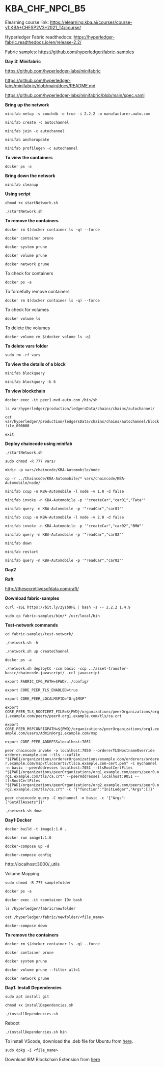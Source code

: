 # KBA_CHF_NPCI_B5

Elearning course link: https://elearning.kba.ai/courses/course-v1:KBA+CHFSP2V3+2021_T4/course/

Hyperledger Fabric readthedocs: https://hyperledger-fabric.readthedocs.io/en/release-2.2/

Fabric samples: https://github.com/hyperledger/fabric-samples

**Day 3: Minifabric**

https://github.com/hyperledger-labs/minifabric

https://github.com/hyperledger-labs/minifabric/blob/main/docs/README.md

https://github.com/hyperledger-labs/minifabric/blob/main/spec.yaml


**Bring up the network**

```
minifab netup -s couchdb -e true -i 2.2.2 -o manufacturer.auto.com
```
```
minifab create -c autochannel
```
```
minifab join -c autochannel
```
```
minifab anchorupdate
```
```
minifab profilegen -c autochannel
```
**To view the containers**

```
docker ps -a
```
**Bring down the network**

```
minifab cleanup
```

**Using script**

```
chmod +x startNetwork.sh
```
```
./startNetwork.sh
```
**To remove the containers**
```
docker rm $(docker container ls -q) --force
```
```
docker container prune
```
```
docker system prune
```
```
docker volume prune
```
```
docker network prune
```
To check for containers

`docker ps -a`

To forcefully remove containers

`docker rm $(docker container ls -q) --force`

To check for volumes

`docker volume ls`

To delete the volumes

`docker volume rm $(docker volume ls -q)`

**To delete vars folder**
```
sudo rm -rf vars
```
**To view the details of a block**

`minifab blockquery`

`minifab blockquery -b 6`


**To view blockchain**

`docker exec -it peer1.mvd.auto.com /bin/sh`

`ls var/hyperledger/production/ledgersData/chains/chains/autochannel/`

`cat var/hyperledger/production/ledgersData/chains/chains/autochannel/blockfile_000000`

`exit`



**Deploy chaincode using minifab**

`./startNetwork.sh`

`sudo chmod -R 777 vars/`

`mkdir -p vars/chaincode/KBA-Automobile/node`

`cp -r ../Chaincode/KBA-Automobile/* vars/chaincode/KBA-Automobile/node/`

`minifab ccup -n KBA-Automobile -l node -v 1.0 -d false`

`minifab invoke -n KBA-Automobile -p '"createCar","car01","Tata"'`

`minifab query -n KBA-Automobile -p '"readCar","car01"'`

`minifab ccup -n KBA-Automobile -l node -v 2.0 -d false`

`minifab invoke -n KBA-Automobile -p '"createCar","car02","BMW"'`

`minifab query -n KBA-Automobile -p '"readCar","car02"'`

`minifab down`

`minifab restart`

`minifab query -n KBA-Automobile -p '"readCar","car02"'`

**Day2**

**Raft**

http://thesecretlivesofdata.com/raft/

**Download fabric-samples**

`curl -sSL https://bit.ly/2ysbOFE | bash -s -- 2.2.2 1.4.9`

`sudo cp fabric-samples/bin/* /usr/local/bin`

**Test-network commands**

`cd fabric-samples/test-network/`

`./network.sh -h`

`./network.sh up createChannel`

`docker ps -a`

`./network.sh deployCC -ccn basic -ccp ../asset-transfer-basic/chaincode-javascript/ -ccl javascript`

`export FABRIC_CFG_PATH=$PWD/../config/`

`export CORE_PEER_TLS_ENABLED=true`

`export CORE_PEER_LOCALMSPID="Org1MSP"`

`export CORE_PEER_TLS_ROOTCERT_FILE=${PWD}/organizations/peerOrganizations/org1.example.com/peers/peer0.org1.example.com/tls/ca.crt`

`export CORE_PEER_MSPCONFIGPATH=${PWD}/organizations/peerOrganizations/org1.example.com/users/Admin@org1.example.com/msp`

`export CORE_PEER_ADDRESS=localhost:7051`

`peer chaincode invoke -o localhost:7050 --ordererTLSHostnameOverride orderer.example.com --tls --cafile "${PWD}/organizations/ordererOrganizations/example.com/orderers/orderer.example.com/msp/tlscacerts/tlsca.example.com-cert.pem" -C mychannel -n basic --peerAddresses localhost:7051 --tlsRootCertFiles "${PWD}/organizations/peerOrganizations/org1.example.com/peers/peer0.org1.example.com/tls/ca.crt" --peerAddresses localhost:9051 --tlsRootCertFiles "${PWD}/organizations/peerOrganizations/org2.example.com/peers/peer0.org2.example.com/tls/ca.crt" -c '{"function":"InitLedger","Args":[]}'`

`peer chaincode query -C mychannel -n basic -c '{"Args":["GetAllAssets"]}'`

`./network.sh down`

**Day1:Docker**

`docker build -t image1:1.0 .`

`docker run image1:1.0`

`docker-compose up -d`

`docker-compose config`

http://localhost:3000/_utils

Volume Mapping

`sudo chmod -R 777 samplefolder`

`docker ps -a`

`docker exec -it <container ID> bash`

`ls /hyperledger/fabric/newfolder`

`cat /hyperledger/fabric/newfolder/<file_name>`

`docker-compose down`

**To remove the containers**

`docker rm $(docker container ls -q) --force`

`docker container prune`

`docker system prune`

`docker volume prune --filter all=1`

`docker network prune`

**Day1: Install Dependencies**

`sudo apt install git`

`chmod +x installDependencies.sh`

`./installDependencies.sh`

Reboot 

`./installDependencies.sh bin`

To install VScode, download the .deb file for Ubuntu from [here](https://code.visualstudio.com/download).

`sudo dpkg -i <file_name>`

Download IBM Blockchain Extension from [here](https://gitlab.com/CHF_KBA/kba_chf_ibmblockchainplatformextension_vscode/-/raw/main/ibm-blockchain-platform-2.0.8.vsix?inline=false)



